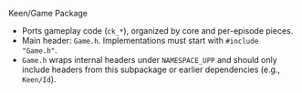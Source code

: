 Keen/Game Package

- Ports gameplay code (`ck_*`), organized by core and per-episode pieces.
- Main header: `Game.h`. Implementations must start with `#include "Game.h"`.
- `Game.h` wraps internal headers under `NAMESPACE_UPP` and should only include headers from this subpackage or earlier dependencies (e.g., `Keen/Id`).

